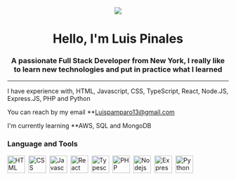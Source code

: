 <div id = "header"  align = "center">
<img src = "https://media.giphy.com/media/Ws6T5PN7wHv3cY8xy8/giphy.gif" width "200" /> 
<h1 align="center"> Hello, I'm Luis Pinales</h1>
<h3 align="center"> A passionate Full Stack Developer from New York, I really like to learn new technologies 
    and put in practice what I learned 
    
</h3>
</div>

---

I have experience with, HTML, Javascript, CSS, TypeScript, React, Node.JS, Express.JS, PHP and Python 

You can reach by my email **Luispamparo13@gmail.com

I'm currently learning **AWS, SQL and MongoDB 


<div align= "left">
<h3> Language and Tools</h3>

   
<div>
<img src = "https://logospng.org/download/html-5/logo-html-5-768.png" title="HTML5" alt="HTML"
width="40" height= "40"/>&nbsp;
<img src = "https://logospng.org/download/css-3/logo-css-3-768.png" title="CSS" alt="CSS"
width="40" height= "40"/>&nbsp;
<img src = "https://upload.wikimedia.org/wikipedia/commons/thumb/6/6a/JavaScript-logo.png/600px-JavaScript-logo.png?20120221235433" title="Javascript" alt="Javascript"
width="40" height= "40"/>&nbsp;
<img src = "https://cdn.freebiesupply.com/logos/large/2x/react-1-logo-png-transparent.png" title="React" alt="React"
width="40" height= "40"/>&nbsp;
<img src = "https://upload.wikimedia.org/wikipedia/commons/thumb/4/4c/Typescript_logo_2020.svg/1024px-Typescript_logo_2020.svg.png" title="Typescript" alt="Typescript"
width="40" height= "40"/>&nbsp;
<img src = "https://cdn.freebiesupply.com/logos/large/2x/php-1-logo-png-transparent.png" title="PHP" alt="PHP"
width="40" height= "40"/>&nbsp;
<img src = "[https://cdn.freebiesupply.com/logos/large/2x/nodejs-1-logo-png-transparent.png](https://logospng.org/download/node-js/logo-node-js-512.png)" title="Nodejs" alt="Nodejs"
width="40" height= "40"/>&nbsp;
<img src = "https://w7.pngwing.com/pngs/545/451/png-transparent-node-js-express-js-javascript-solution-stack-web-application-others-angle-text-rectangle-thumbnail.png" title="ExpressJS" alt="ExpressJS"
width="40" height= "40"/>&nbsp;
<img src = "https://upload.wikimedia.org/wikipedia/commons/thumb/c/c3/Python-logo-notext.svg/1869px-Python-logo-notext.svg.png" title="Python" alt="Python"
width="40" height= "40"/>&nbsp;
</div> 

</div>
